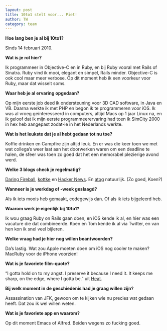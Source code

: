 ```yaml
---
layout: post
title: 10to1 stelt voor... Piet!
author: TW
category: team
---
```

**Hoe lang ben je al bij 10to1?** 

Sinds 14 februari 2010. 

**Wat is je rol hier?** 

Ik programmeer in Objective-C en in Ruby, en bij Ruby vooral met Rails of Sinatra. Ruby vind ik mooi, elegant en simpel, Rails minder. Objective-C is ook cool maar meer verbose. Op dit moment heb ik een voorkeur voor Ruby, maar dat wisselt soms. 

**Waar heb je al ervaring opgedaan?** 

Op mijn eerste job deed ik ondersteuning voor 3D CAD software, in Java en VB. Daarna werkte ik met PHP en begon ik te programmeren voor iOS. Ik was al vroeg geïnteresseerd in computers, altijd Macs op 1 jaar Linux na, en ik geloof dat ik mijn eerste programmeerervaring had toen ik SimCity 2000 in hex heb aangepast zodat-ie in het Nederlands werkte. 

**Wat is het leukste dat je al hebt gedaan tot nu toe?** 

Koffie drinken en Campfire zijn altijd leuk. En er was die keer toen we met wat collega’s weer laat aan het doorwerken waren om een deadline te halen, de sfeer was toen zo goed dat het een memorabel plezierige avond werd. 

**Welke 3 blogs check je regelmatig?**

[Daring Fireball](http://daringfireball.net/), [kottke](http://kottke.org/) en [Hacker News](http://news.ycombinator.com/). En [atog](http://atog.be/) natuurlijk. (Zo goed, Koen?)

**Wanneer is je werkdag of -week geslaagd?** 

Als ik iets moois heb gemaakt, codegewijs dan. Of als ik iets bijgeleerd heb.

**Waarom werk je eigenlijk bij 10to1?** 

Ik wou graag Ruby on Rails gaan doen, en iOS kende ik al, en hier was een vacature die dat combineerde. Koen en Tom kende ik al via Twitter, en van hen kon ik snel veel bijleren.

**Welke vraag had je hier nog willen beantwoorden?** 

Da’s lastig. Wat zou Apple moeten doen om iOS nog cooler te maken? MacRuby voor de iPhone voorzien!

**Wat is je favoriete film-quote?** 

“I gotta hold on to my angst. I preserve it because I need it. It keeps me sharp, on the edge, where I gotta be.” uit [Heat](http://www.imdb.com/title/tt0113277/).

**Bij welk moment in de geschiedenis had je graag willen zijn?** 

Assassination van JFK, gewoon om te kijken wie nu precies wat gedaan heeft. Dat zou ik wel willen weten.

**Wat is je favoriete app en waarom?** 

Op dit moment Emacs of Alfred. Beiden wegens zo fucking goed.